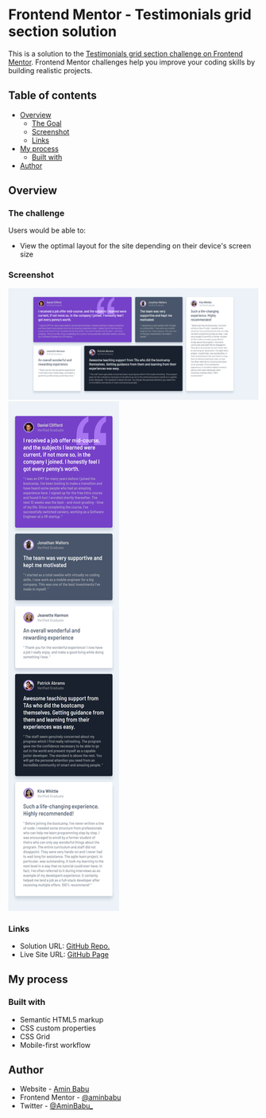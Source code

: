 # Frontend Mentor - Testimonials grid section solution

This is a solution to the [Testimonials grid section challenge on Frontend Mentor](https://www.frontendmentor.io/challenges/testimonials-grid-section-Nnw6J7Un7). Frontend Mentor challenges help you improve your coding skills by building realistic projects. 

## Table of contents

- [Overview](#overview)
  - [The Goal](#the-goal)
  - [Screenshot](#screenshot)
  - [Links](#links)
- [My process](#my-process)
  - [Built with](#built-with)
- [Author](#author)

## Overview

### The challenge

Users would be able to:

- View the optimal layout for the site depending on their device's screen size

### Screenshot

![Desktop Preview](./design/desktop-design.png)
![Mobile Preview](./design/mobile-design.png)

### Links

- Solution URL: [GitHub Repo.](https://github.com/aminbabu/FrontendMentorChallenges/tree/master/components/testimonials-grid-section)
- Live Site URL: [GitHub Page](https://aminbabu.github.io/FrontendMentorChallenges/components/testimonials-grid-section)

## My process

### Built with

- Semantic HTML5 markup
- CSS custom properties
- CSS Grid
- Mobile-first workflow

## Author

- Website - [Amin Babu](#)
- Frontend Mentor - [@aminbabu](https://www.frontendmentor.io/profile/aminbabu)
- Twitter - [@AminBabu_](https://www.twitter.com/AminBabu_)
